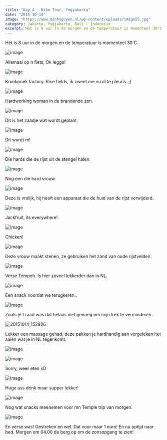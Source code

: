 ```yaml
---
title: "Day 4 - Bike Tour, Yogyakarta"
date: "2015-10-14"
image: "https://www.danhnguyen.nl/wp-content/uploads/image55.jpg"
category: Jakarta, Yogjakarta, Bali - Indonesie
excerpt: Het is 8 uur in de morgen en de temperatuur is momenteel 30'C. Allemaal op n fiets, Ok leggo...
---
```


Het is 8 uur in de morgen en de temperatuur is momenteel 30'C.

![image](https://www.danhnguyen.nl/wp-content/uploads/image40-1024x576.jpg)

Allemaal op n fiets, Ok leggo!

![image](https://www.danhnguyen.nl/wp-content/uploads/image50-1024x576.jpg)

Kroekpoek factory.
Rice fields, ik zweet me nu al te pleuris. ;(

![image](https://www.danhnguyen.nl/wp-content/uploads/image53-1024x576.jpg)

Hardworking woman in de brandende zon.

![image](https://www.danhnguyen.nl/wp-content/uploads/image52-1024x576.jpg)

Dit is het zaadje wat wordt geplant.

![image](https://www.danhnguyen.nl/wp-content/uploads/image56-1024x576.jpg)

Dit wordt m!

![image](https://www.danhnguyen.nl/wp-content/uploads/image61-1024x576.jpg)

Die hards die de rijst uit de stengel halen.

![image](https://www.danhnguyen.nl/wp-content/uploads/image55-1024x576.jpg)

Nog een die hard vrouw.

![image](https://www.danhnguyen.nl/wp-content/uploads/image69-1024x576.jpg)

Deze is vrolijk, hij heeft een apparaat die de huid van de rijst verwijderd.

![image](https://www.danhnguyen.nl/wp-content/uploads/image54-1024x576.jpg)

Jackfruit, its everywhere!

![image](https://www.danhnguyen.nl/wp-content/uploads/image51-1024x576.jpg)

Chicken!

![image](https://www.danhnguyen.nl/wp-content/uploads/image62-1024x576.jpg)

Deze vrouw maakt stenen, ze gebruiken het zand van oude rijstvelden.

![image](https://www.danhnguyen.nl/wp-content/uploads/image57-1024x576.jpg)

Verse Tempeh. Is hier zoveel lekkerder dan in NL.

![image](https://www.danhnguyen.nl/wp-content/uploads/image58-1024x576.jpg)

Een snack voordat we terugkeren..

![image](https://www.danhnguyen.nl/wp-content/uploads/image60-1024x576.jpg)

Zoals je t raad was dat helaas niet genoeg om mijn trek te verminderen.

![20151014_152926](https://www.danhnguyen.nl/wp-content/uploads/20151014_152926-1024x576.jpg)

Lekker een massage gehad, deze pakken je hardhandig aan vergeleken het aaien wat je in NL tegenkomt.

![image](https://www.danhnguyen.nl/wp-content/uploads/image59-1024x576.jpg)

![image](https://www.danhnguyen.nl/wp-content/uploads/image64-1024x576.jpg)

Sorry, weer eten xD

![image](https://www.danhnguyen.nl/wp-content/uploads/image63-e1444834961633-1024x1820.jpg)

Huge ass drink maar supper lekker!

![image](https://www.danhnguyen.nl/wp-content/uploads/image66-1024x576.jpg)

Nog wat snacks meenemen voor mn Temple trip van morgen.

![image](https://www.danhnguyen.nl/wp-content/uploads/image68-1024x576.jpg)

En verse was! Gestreken en wel. Dat voor maar 1 euro!
En nu optijd naar bed. Morgen om 04.00 de berg op om de zonsopgang te zien!
